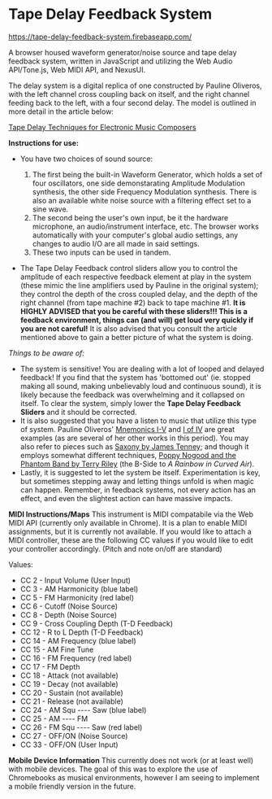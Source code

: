 # Tape Delay Feedback System

https://tape-delay-feedback-system.firebaseapp.com/

A browser housed waveform generator/noise source and tape delay feedback system, written in JavaScript and utilizing the Web Audio API/Tone.js, Web MIDI API, and NexusUI.

The delay system is a digital replica of one constructed by Pauline Oliveros, with the left channel cross coupling back on itself, and the right channel feeding back to the left, with a four second delay.  The model is outlined in more detail in the article below:

[Tape Delay Techniques for Electronic Music Composers](https://www.scribd.com/document/256462168/Oliveros-Pauline-Tape-Delay-Techniques)
 
**Instructions for use:**
- You have two choices of sound source: 
	 1. The first being the built-in Waveform Generator, which holds a set of four oscillators, one side demonstarating Amplitude Modulation synthesis, the other side Frequency Modulation synthesis.  There is also an available white noise source with a filtering effect set to a sine wave.
	 2. The second being the user's own input, be it the hardware microphone, an audio/instrument interface, etc.  The browser works automatically with your computer's global audio settings, any changes to audio I/O are all made in said settings.
	 3. These two inputs can be used in tandem.
 
- The Tape Delay Feedback control sliders allow you to control the amplitude of each respective feedback element at play in the system (these mimic the line amplifiers used by Pauline in the original system); they control the depth of the cross coupled delay, and the depth of the right channel (from tape machine #2) back to tape machine #1.  __It is **HIGHLY ADVISED** that you be careful with these sliders!!!  This is a feedback environment, things can (and will) get loud very quickly if you are not careful!__  It is also advised that you consult the article mentioned above to gain a better picture of what the system is doing.

 *Things to be aware of:*
- The system is sensitive!  You are dealing with a lot of looped and delayed feedback!  If you find that the system has 'bottomed out' (ie. stopped making all sound, making unbelievably loud and continuous sound), it is likely because the feedback was overwhelming and it collapsed on itself.  To clear the system, simply lower the **Tape Delay Feedback Sliders** and it should be corrected.
- It is also suggested that you have a listen to music that utilize this type of system.  Pauline Oliveros' [Mnemonics I-V](https://youtu.be/QhOEY-mwIyg) and [I of IV](https://youtu.be/DpdwMcdBGwg) are great examples (as are several of her other works in this period).  You may also refer to pieces such as [Saxony by James Tenney](https://youtu.be/Ucqb9zGWNHc); and though it employs somewhat different techniques, [Poppy Nogood and the Phantom Band by Terry Riley](https://youtu.be/mgIT5xh1nJE) (the B-Side to *A Rainbow in Curved Air*).
- Lastly, it is suggested to let the system be itself.  Experimentation is key, but sometimes stepping away and letting things unfold is when magic can happen.  Remember, in feedback systems, not every action has an effect, and even the slightest action can have massive impacts.


**MIDI Instructions/Maps**
This instrument is MIDI compatabile via the Web MIDI API (currently only available in Chrome).  It is a plan to enable MIDI assignments, but it is currently not available.  If you would like to attach a MIDI controller, these are the following CC values if you would like to edit your controller accordingly.  (Pitch and note on/off are standard)

Values: 
- CC 2 - Input Volume (User Input)
- CC 3 - AM Harmonicity (blue label)
- CC 5 - FM Harmonicity (red label)
- CC 6 - Cutoff (Noise Source)
- CC 8 - Depth (Noise Source)
- CC 9 - Cross Coupling Depth (T-D Feedback)
- CC 12 - R to L Depth (T-D Feedback)
- CC 14 - AM Frequency (blue label)
- CC 15 - AM Fine Tune 
- CC 16 - FM Frequency (red label) 
- CC 17 - FM Depth
- CC 18 - Attack (not available)
- CC 19 - Decay (not available)
- CC 20 - Sustain (not available)
- CC 21 - Release (not available)
- CC 24 - AM Squ ---- Saw (blue label)
- CC 25 - AM ---- FM
- CC 26 - FM Squ ---- Saw (red label)
- CC 27 - OFF/ON (Noise Source)
- CC 33 - OFF/ON (User Input)


**Mobile Device Information**
This currently does not work (or at least well) with mobile devices.  The goal of this was to explore the use of Chromebooks as musical environments, however I am seeing to implement a mobile friendly version in the future.

